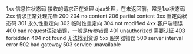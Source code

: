 1xx 信息性状态码 接收的请求正在处理
    ajax处理，在未返回前，常是1xx状态码
2xx 请求正常处理完毕
    200
    204 no content
    206 partial content
3xx 重定向状态码
    301 永久性重定向
    302 临时性重定向
    304 not modified
4xx 客户端错误
    400 bad request语法错误，一般是传参错误
    401 unauthorized 需要认证
    403 forbidden
    404 not found 无法找到资源
5xx 服务器错误
    500 server interval error
    502 bad gateway
    503 service unavailable